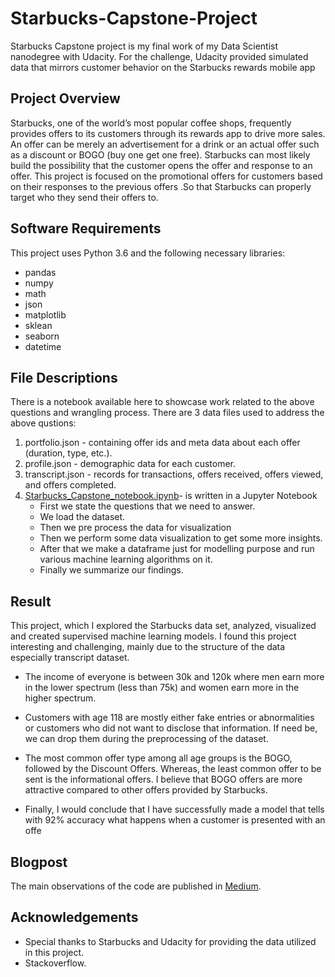 # Starbucks-Capstone-Project
Starbucks Capstone project is my final work of my Data Scientist nanodegree with Udacity. For the challenge, Udacity provided simulated data that mirrors customer behavior on the Starbucks rewards mobile app

## Project Overview
Starbucks, one of the world’s most popular coffee shops, frequently provides offers to its customers through its rewards app to drive more sales. An offer can be merely an advertisement for a drink or an actual offer such as a discount or BOGO (buy one get one free).  Starbucks can most likely build the possibility that the customer opens the offer and response to an offer. This project is focused on the promotional offers for customers based on their responses to the previous offers .So that Starbucks can properly target who they send their offers to.

## Software Requirements
This project uses Python 3.6 and the following necessary libraries:
-	pandas
-	numpy
-	math
-	json
-	matplotlib
-	sklean
-	seaborn
- datetime

## File Descriptions
There is a notebook available here to showcase work related to the above questions and wrangling process. There are 3 data files used to address the above qustions:
1.	portfolio.json - containing offer ids and meta data about each offer (duration, type, etc.).
2.	profile.json - demographic data for each customer.
3.	transcript.json - records for transactions, offers received, offers viewed, and offers completed.
4. [Starbucks_Capstone_notebook.ipynb](https://github.com/AnnieThomas02/Starbucks-Capstone-Project/blob/main/Starbucks_Capstone_notebook.ipynb)-  is written in a Jupyter Notebook
    - First we state the questions that we need to answer.
    - We load the dataset.
    - Then we pre process the data for visualization
    - Then we perform some data visualization to get some more insights.
    - After that we make a dataframe just for modelling purpose and run various machine learning algorithms on it.
    - Finally we summarize our findings.


## Result
This project, which I explored the Starbucks data set, analyzed, visualized and created supervised machine learning models. I found this project interesting and challenging, mainly due to the structure of the data especially transcript dataset.

- The income of everyone is between 30k and 120k where men earn more in the lower spectrum (less than 75k) and women earn more in the higher spectrum.

- Customers with age 118 are mostly either fake entries or abnormalities or customers who did not want to disclose that information. If need be, we can drop them during the preprocessing of the dataset.

- The most common offer type among all age groups is the BOGO, followed by the Discount Offers. Whereas, the least common offer to be sent is the informational offers. I believe that BOGO offers are more attractive compared to other offers provided by Starbucks.

- Finally, I would conclude that I have successfully made a model that tells with 92% accuracy what happens when a customer is presented with an offe

## Blogpost
The main observations of the code are published in [Medium](https://anniemathewlog.medium.com/forecasting-of-starbucks-promotional-deals-f10798e5da75).


## Acknowledgements

- Special thanks to Starbucks and Udacity for providing the data utilized in this project.
- Stackoverflow.

